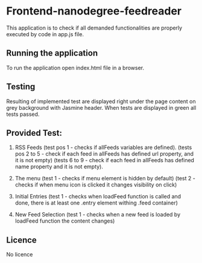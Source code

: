 # Frontend-nanodegree-feedreader

This application is to check if all demanded functionalities are properly executed by code in app.js file.

## Running the application
To run the application open index.html file in a browser.

## Testing
Resulting of implemented test are displayed right under the page content on grey background with Jasmine header.
When tests are displayed in green all tests passed.

## Provided Test:
1. RSS Feeds 	(test pos 1 - checks if allFeeds variables are defined).
				(tests pos 2 to 5 - check if each feed in allFeeds has defined url property, and it is not empty)
				(tests 6 to 9 - check if each feed in allFeeds has defined name property and it is not empty).

2. The menu		(test 1 - checks if menu element is hidden by default)
				(test 2 - checks if when menu icon is clicked it changes visibility on click)

3. Initial Entries 		(test 1 - checks when loadFeed function is called and done, there 
						is at least one .entry element withing .feed container)

4. New Feed Selection 	(test 1 - checks when a new feed is loaded by loadFeed function the
						 content changes)

## Licence
No licence
